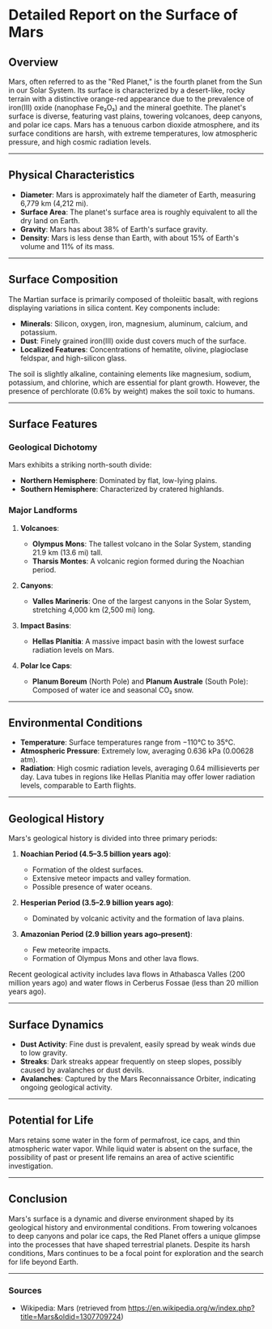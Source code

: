 # Detailed Report on the Surface of Mars

## Overview
Mars, often referred to as the "Red Planet," is the fourth planet from the Sun in our Solar System. Its surface is characterized by a desert-like, rocky terrain with a distinctive orange-red appearance due to the prevalence of iron(III) oxide (nanophase Fe₂O₃) and the mineral goethite. The planet's surface is diverse, featuring vast plains, towering volcanoes, deep canyons, and polar ice caps. Mars has a tenuous carbon dioxide atmosphere, and its surface conditions are harsh, with extreme temperatures, low atmospheric pressure, and high cosmic radiation levels.

---

## Physical Characteristics
- **Diameter**: Mars is approximately half the diameter of Earth, measuring 6,779 km (4,212 mi).
- **Surface Area**: The planet's surface area is roughly equivalent to all the dry land on Earth.
- **Gravity**: Mars has about 38% of Earth's surface gravity.
- **Density**: Mars is less dense than Earth, with about 15% of Earth's volume and 11% of its mass.

---

## Surface Composition
The Martian surface is primarily composed of tholeiitic basalt, with regions displaying variations in silica content. Key components include:
- **Minerals**: Silicon, oxygen, iron, magnesium, aluminum, calcium, and potassium.
- **Dust**: Finely grained iron(III) oxide dust covers much of the surface.
- **Localized Features**: Concentrations of hematite, olivine, plagioclase feldspar, and high-silicon glass.

The soil is slightly alkaline, containing elements like magnesium, sodium, potassium, and chlorine, which are essential for plant growth. However, the presence of perchlorate (0.6% by weight) makes the soil toxic to humans.

---

## Surface Features
### **Geological Dichotomy**
Mars exhibits a striking north-south divide:
- **Northern Hemisphere**: Dominated by flat, low-lying plains.
- **Southern Hemisphere**: Characterized by cratered highlands.

### **Major Landforms**
1. **Volcanoes**:
   - **Olympus Mons**: The tallest volcano in the Solar System, standing 21.9 km (13.6 mi) tall.
   - **Tharsis Montes**: A volcanic region formed during the Noachian period.

2. **Canyons**:
   - **Valles Marineris**: One of the largest canyons in the Solar System, stretching 4,000 km (2,500 mi) long.

3. **Impact Basins**:
   - **Hellas Planitia**: A massive impact basin with the lowest surface radiation levels on Mars.

4. **Polar Ice Caps**:
   - **Planum Boreum** (North Pole) and **Planum Australe** (South Pole): Composed of water ice and seasonal CO₂ snow.

---

## Environmental Conditions
- **Temperature**: Surface temperatures range from −110°C to 35°C.
- **Atmospheric Pressure**: Extremely low, averaging 0.636 kPa (0.00628 atm).
- **Radiation**: High cosmic radiation levels, averaging 0.64 millisieverts per day. Lava tubes in regions like Hellas Planitia may offer lower radiation levels, comparable to Earth flights.

---

## Geological History
Mars's geological history is divided into three primary periods:
1. **Noachian Period (4.5–3.5 billion years ago)**:
   - Formation of the oldest surfaces.
   - Extensive meteor impacts and valley formation.
   - Possible presence of water oceans.

2. **Hesperian Period (3.5–2.9 billion years ago)**:
   - Dominated by volcanic activity and the formation of lava plains.

3. **Amazonian Period (2.9 billion years ago–present)**:
   - Few meteorite impacts.
   - Formation of Olympus Mons and other lava flows.

Recent geological activity includes lava flows in Athabasca Valles (200 million years ago) and water flows in Cerberus Fossae (less than 20 million years ago).

---

## Surface Dynamics
- **Dust Activity**: Fine dust is prevalent, easily spread by weak winds due to low gravity.
- **Streaks**: Dark streaks appear frequently on steep slopes, possibly caused by avalanches or dust devils.
- **Avalanches**: Captured by the Mars Reconnaissance Orbiter, indicating ongoing geological activity.

---

## Potential for Life
Mars retains some water in the form of permafrost, ice caps, and thin atmospheric water vapor. While liquid water is absent on the surface, the possibility of past or present life remains an area of active scientific investigation.

---

## Conclusion
Mars's surface is a dynamic and diverse environment shaped by its geological history and environmental conditions. From towering volcanoes to deep canyons and polar ice caps, the Red Planet offers a unique glimpse into the processes that have shaped terrestrial planets. Despite its harsh conditions, Mars continues to be a focal point for exploration and the search for life beyond Earth.

---

### Sources
- Wikipedia: Mars (retrieved from https://en.wikipedia.org/w/index.php?title=Mars&oldid=1307709724)